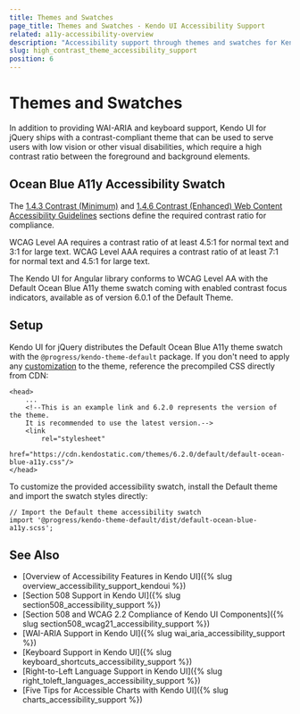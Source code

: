 ```yaml
---
title: Themes and Swatches
page_title: Themes and Swatches - Kendo UI Accessibility Support
related: a11y-accessibility-overview
description: "Accessibility support through themes and swatches for Kendo UI components."
slug: high_contrast_theme_accessibility_support
position: 6
---
```


# Themes and Swatches

In addition to providing WAI-ARIA and keyboard support, Kendo UI for jQuery ships with a contrast-compliant theme that can be used to serve users with low vision or other visual disabilities, which require a high contrast ratio between the foreground and background elements.

## Ocean Blue A11y Accessibility Swatch

The [1.4.3 Contrast (Minimum)](https://www.w3.org/TR/WCAG22/#contrast-minimum) and [1.4.6 Contrast (Enhanced) Web Content Accessibility Guidelines](https://www.w3.org/TR/WCAG22/#contrast-enhanced) sections define the required contrast ratio for compliance.

WCAG Level AA requires a contrast ratio of at least 4.5:1 for normal text and 3:1 for large text. WCAG Level AAA requires a contrast ratio of at least 7:1 for normal text and 4.5:1 for large text.

The Kendo UI for Angular library conforms to WCAG Level AA with the Default Ocean Blue A11y theme swatch coming with enabled contrast focus indicators, available as of version 6.0.1 of the Default Theme.

## Setup

Kendo UI for jQuery distributes the Default Ocean Blue A11y theme swatch with the `@progress/kendo-theme-default` package. If you don't need to apply any [customization](/styles-and-layout/sass-themes/customization) to the theme, reference the precompiled CSS directly from CDN:

```
<head>
    ...
    <!--This is an example link and 6.2.0 represents the version of the theme.
    It is recommended to use the latest version.-->
    <link
        rel="stylesheet"
        href="https://cdn.kendostatic.com/themes/6.2.0/default/default-ocean-blue-a11y.css"/>
</head>
```

To customize the provided accessibility swatch, install the Default theme and import the swatch styles directly:

```
// Import the Default theme accessibility swatch
import '@progress/kendo-theme-default/dist/default-ocean-blue-a11y.scss';
```

## See Also

* [Overview of Accessibility Features in Kendo UI]({% slug overview_accessibility_support_kendoui %})
* [Section 508 Support in Kendo UI]({% slug section508_accessibility_support %})
* [Section 508 and WCAG 2.2 Compliance of Kendo UI Components]({% slug section508_wcag21_accessibility_support %})
* [WAI-ARIA Support in Kendo UI]({% slug wai_aria_accessibility_support %})
* [Keyboard Support in Kendo UI]({% slug keyboard_shortcuts_accessibility_support %})
* [Right-to-Left Language Support in Kendo UI]({% slug right_toleft_languages_accessibility_support %})
* [Five Tips for Accessible Charts with Kendo UI]({% slug charts_accessibility_support %})
